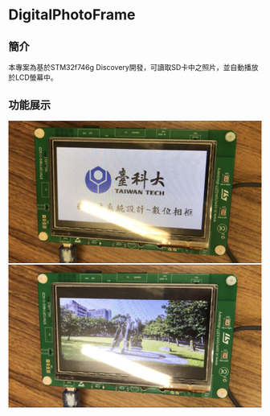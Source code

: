 # DigitalPhotoFrame

## 簡介
本專案為基於STM32f746g Discovery開發，可讀取SD卡中之照片，並自動播放於LCD螢幕中。

## 功能展示
![](https://github.com/KevinChen880723/DigitalPhotoFrame/blob/main/%E7%9B%B8%E6%A1%861.jpg)
![](https://github.com/KevinChen880723/DigitalPhotoFrame/blob/main/%E7%9B%B8%E6%A1%86%E4%BA%8C.jpg)
